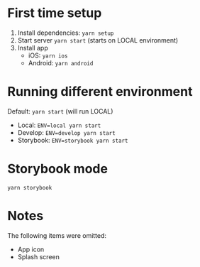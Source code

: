 # First time setup

1) Install dependencies: `yarn setup`
2) Start server `yarn start` (starts on LOCAL environment)
3) Install app
    - iOS: `yarn ios`
    - Android: `yarn android`

# Running different environment

Default: `yarn start` (will run LOCAL)

- Local: `ENV=local yarn start`
- Develop: `ENV=develop yarn start`
- Storybook: `ENV=storybook yarn start`

# Storybook mode

`yarn storybook`

# Notes

The following items were omitted:

- App icon
- Splash screen
